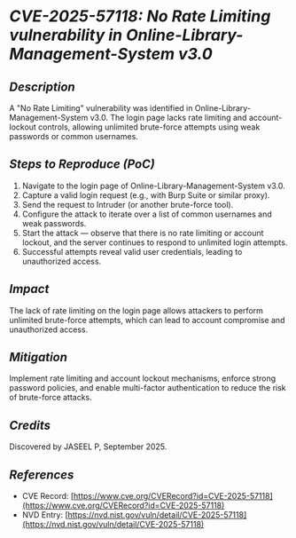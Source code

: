# *CVE-2025-57118: No Rate Limiting vulnerability in Online-Library-Management-System v3.0*

## *Description*

A "No Rate Limiting" vulnerability was identified in Online-Library-Management-System v3.0. The login page lacks rate limiting and account-lockout controls, allowing unlimited brute-force attempts using weak passwords or common usernames.

## *Steps to Reproduce (PoC)*

1. Navigate to the login page of Online-Library-Management-System v3.0.
2. Capture a valid login request (e.g., with Burp Suite or similar proxy).
3. Send the request to Intruder (or another brute-force tool).
4. Configure the attack to iterate over a  list of common usernames and weak passwords.
5. Start the attack — observe that there is no rate limiting or account lockout, and the server continues to respond to unlimited login attempts.
6. Successful attempts reveal valid user credentials, leading to unauthorized access.

## *Impact*

The lack of rate limiting on the login page allows attackers to perform unlimited brute-force attempts, which can lead to account compromise and unauthorized access.

## *Mitigation*

Implement rate limiting and account lockout mechanisms, enforce strong password policies, and enable multi-factor authentication to reduce the risk of brute-force attacks.

## *Credits*

Discovered by JASEEL P, September 2025.

## *References*

- CVE Record: [https://www.cve.org/CVERecord?id=CVE-2025-57118](https://www.cve.org/CVERecord?id=CVE-2025-57118)
- NVD Entry: [https://nvd.nist.gov/vuln/detail/CVE-2025-57118](https://nvd.nist.gov/vuln/detail/CVE-2025-57118)